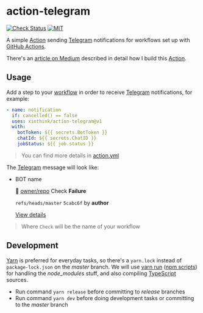 # action-telegram

[![Check Status][check-badge]][github-runs]
[![MIT][license-badge]][license]

A simple [Action] sending [Telegram] notifications for workflows set up with [GitHub Actions].

There's an [article on Medium](https://xinthink.com/build-your-own-github-actions-f3454f22f202) described in detail how I build this [Action].

[check-badge]: https://github.com/xinthink/action-telegram/workflows/Check/badge.svg
[github-runs]: https://github.com/xinthink/action-telegram/actions
[license-badge]: https://img.shields.io/github/license/xinthink/action-telegram
[license]: https://raw.githubusercontent.com/xinthink/action-telegram/master/LICENSE

## Usage

Add a step to your [workflow] in order to receive [Telegram] notifications, for example:

```yml
- name: notification
  if: cancelled() == false
  uses: xinthink/action-telegram@v1
  with:
    botToken: ${{ secrets.BotToken }}
    chatId: ${{ secrets.ChatID }}
    jobStatus: ${{ job.status }}
```

> You can find more details in [action.yml]

The [Telegram] message will look like:
  - BOT name

    🔴 [owner/repo]() Check **Failure**

    `refs/heads/master` `5cabc6f` by **author**

    [View details]()

> Where `Check` will be the name of your workflow

## Development

[Yarn] is preferred for everyday tasks, so there's a `yarn.lock` instead of `package-lock.json` on the *master* branch. We will use [yarn run] ([npm scripts]) for handling the *node_modules* stuff, and also compiling [TypeScript] sources.

- Run command `yarn release` before committing to *release* branches
- Run command `yarn dev` before doing development tasks or committing to the *master* branch


[GitHub Actions]: https://help.github.com/en/articles/about-github-actions
[Action]: https://help.github.com/en/articles/about-actions
[workflow]: https://help.github.com/en/articles/workflow-syntax-for-github-actions
[Telegram]: https://telegram.org
[action.yml]: https://github.com/xinthink/action-telegram/blob/master/action.yml
[yarn]: https://yarnpkg.com/
[yarn run]: https://yarnpkg.com/lang/en/docs/cli/run/
[npm scripts]: https://docs.npmjs.com/misc/scripts
[TypeScript]: https://www.typescriptlang.org
